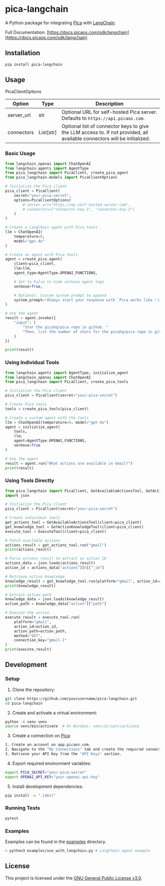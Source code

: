 # pica-langchain

A Python package for integrating [Pica](https://picaos.com) with [LangChain](https://langchain.com).

Full Documentation: [https://docs.picaos.com/sdk/langchain](https://docs.picaos.com/sdk/langchain)

## Installation

```bash
pip install pica-langchain
```

## Usage

PicaClientOptions

| Option | Type | Description |
|--------|------|-------------|
| server_url | str | Optional URL for self-hosted Pica server. Defaults to `https://api.picaos.com`. |
| connectors | List[str] | Optional list of connector keys to give the LLM access to. If not provided, all available connectors will be initialized. |


### Basic Usage

```python
from langchain_openai import ChatOpenAI
from langchain.agents import AgentType
from pica_langchain import PicaClient, create_pica_agent
from pica_langchain.models import PicaClientOptions

# Initialize the Pica client
pica_client = PicaClient(
    secret="your-pica-secret",
    options=PicaClientOptions(
        # server_url="https://my-self-hosted-server.com",
        # connectors=["connector-key-1", "connector-key-2"]
    )
)

# Create a LangChain agent with Pica tools
llm = ChatOpenAI(
    temperature=0, 
    model="gpt-4o"
)

# Create an agent with Pica tools
agent = create_pica_agent(
    client=pica_client,
    llm=llm,
    agent_type=AgentType.OPENAI_FUNCTIONS,

    # Set to False to hide verbose agent logs
    verbose=True, 

    # Optional: Custom system prompt to append
    system_prompt="Always start your response with `Pica works like ✨\n`"
)

# Use the agent
result = agent.invoke({
    "input": (
        "Star the picahq/pica repo in github. "
        "Then, list the number of stars for the picahq/pica repo in github."
    )
})

print(result)
```

### Using Individual Tools

```python
from langchain.agents import AgentType, initialize_agent
from langchain_openai import ChatOpenAI
from pica_langchain import PicaClient, create_pica_tools

# Initialize the Pica client
pica_client = PicaClient(secret="your-pica-secret")

# Create Pica tools
tools = create_pica_tools(pica_client)

# Create a custom agent with the tools
llm = ChatOpenAI(temperature=0, model="gpt-4o")
agent = initialize_agent(
    tools,
    llm,
    agent=AgentType.OPENAI_FUNCTIONS,
    verbose=True
)

# Use the agent
result = agent.run("What actions are available in Gmail?")
print(result)
```

### Using Tools Directly

```python
from pica_langchain import PicaClient, GetAvailableActionsTool, GetActionKnowledgeTool, ExecuteTool
import json

# Initialize the Pica client
pica_client = PicaClient(secret="your-pica-secret")

# Create individual tools
get_actions_tool = GetAvailableActionsTool(client=pica_client)
get_knowledge_tool = GetActionKnowledgeTool(client=pica_client)
execute_tool = ExecuteTool(client=pica_client)

# Fetch available actions
actions_result = get_actions_tool.run("gmail")
print(actions_result)

# Parse actions result to extract an action ID
actions_data = json.loads(actions_result)
action_id = actions_data["actions"][0]["_id"]

# Retrieve action knowledge
knowledge_result = get_knowledge_tool.run(platform="gmail", action_id=action_id)
print(knowledge_result)

# Extract action path
knowledge_data = json.loads(knowledge_result)
action_path = knowledge_data["action"]["path"]

# Execute the action
execute_result = execute_tool.run(
    platform="gmail",
    action_id=action_id,
    action_path=action_path,
    method="GET",
    connection_key="gmail-1"
)
print(execute_result)
```

## Development

### Setup

1. Clone the repository:

```bash
git clone https://github.com/yourusername/pica-langchain.git
cd pica-langchain
```

2. Create and activate a virtual environment:

```bash
python -m venv venv
source venv/bin/activate  # On Windows: venv\Scripts\activate
```

3. Create a connection on [Pica](https://app.picaos.com):

```bash
1. Create an account on app.picaos.com.
2. Navigate to the "My Connections" tab and create the required connection.
3. Retrieve your API Key from the "API Keys" section.
```

4. Export required environment variables:

```bash
export PICA_SECRET="your-pica-secret"
export OPENAI_API_KEY="your-openai-api-key"
```

5. Install development dependencies:

```bash
pip install -e ".[dev]"
```

### Running Tests

```bash
pytest
```

### Examples

Examples can be found in the [examples](examples) directory.

```bash
> python3 examples/use_with_langchain.py # LangChain agent example
```

## License

This project is licensed under the [GNU General Public License v3.0](LICENSE).
